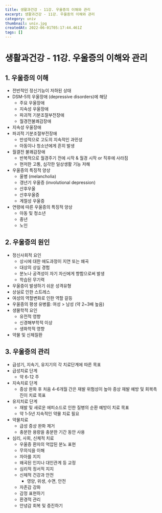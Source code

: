 ```yaml
---
title: 생활과건강 - 11강. 우울증의 이해와 관리
excerpt: 생활과건강 - 11강. 우울증의 이해와 관리
category: univ
thumbnail: univ.jpg
createdAt: 2022-06-01T05:17:44.461Z
tags: []
---
```

# 생활과건강 - 11강. 우울증의 이해와 관리

## 1. 우울증의 이해
* 전반적인 정신기능이 저하된 상태
* DSM-5의 우울장애 (depressive disorders)에 해당
	* 주요 우울장애
    * 지속성 우울장애
    * 파괴적 기분조절부전장애
    * 월경전불쾌감장애
* 지속성 우울장애
* 파괴적 기분조절부전장애
	* 만성적으로 고도의 지속적인 과민성
    * 아동이나 청소년에게 흔히 발생
* 월결전 불쾌감장애
	* 반복적으로 월경주기 전에 시작 & 월경 시작 or 직후에 사라짐
    * 현저한 고통, 심각한 일상생활 기능 저해
* 우울증의 특징적 양상
	* 울병 (melancholia)
    * 갱년기 우울증 (involutional depression)
    * 산후우울
    * 산후우울증
    * 계절성 우울증
* 연령에 따른 우울증의 특징적 양상
	* 아동 및 청소년
    * 중년
    * 노인

## 2. 우울증의 원인
* 정신사회적 요인
	* 상시에 대한 애도과정이 지연 또는 왜곡
    * 대상의 상실 경험
    * 분노나 공격성이 자기 자신에게 향함으로써 발생
    * 학습된 무기력
* 우울증이 발생하기 쉬운 성격유형
* 상실로 인한 스트레스
* 여성의 역할변화로 인한 역할 갈등
* 우울증의 평생 유병률: 여성 > 남성 (약 2~3배 높음)
* 생물학적 요인
	* 유전적 영향
    * 신경해부학적 이상
    * 생화학적 영향
* 약물 및 신체질환

## 3. 우울증의 관리
* 급성기, 지속기, 유지기의 각 치료단계에 따른 목표
* 급성치료 단계
	* 약 6-12 주
* 지속치료 단계
	* 증상 완화 후 처음 4-6개월 간은 재발 위험성이 높아 증상 재발 예방 및 회복촉진이 치료 목표
* 유지치료 단계
	* 재발 및 새로운 에피소드로 인한 질병의 순환 예방이 치료 목표
    * 약 1-5년 지속적인 약물 치료 필요
* 약물치료
	* 급성 증상 완화 제거
    * 충분한 용량을 충분한 기간 동안 사용
* 심리, 사회, 신체적 치료
	* 우울증 환자의 억압된 분노 표현
    * 무의식을 이해
    * 자아를 지지
    * 왜곡된 인지나 대인관계 등 교정
	* 심리적 정서적 지지
	* 신체적 건강과 안전
    	* 영양, 위생, 수면, 안전
	* 자존감 강화
    * 감정 표현하기
    * 환경적 관리
    * 안녕감 회복 및 증진하기

















